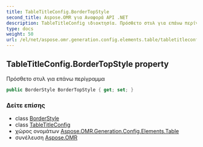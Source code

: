 ```yaml
---
title: TableTitleConfig.BorderTopStyle
second_title: Aspose.OMR για Αναφορά API .NET
description: TableTitleConfig ιδιοκτησία. Πρόσθετο στυλ για επάνω περίγραμμα
type: docs
weight: 50
url: /el/net/aspose.omr.generation.config.elements.table/tabletitleconfig/bordertopstyle/
---
```

## TableTitleConfig.BorderTopStyle property

Πρόσθετο στυλ για επάνω περίγραμμα

```csharp
public BorderStyle BorderTopStyle { get; set; }
```

### Δείτε επίσης

* class [BorderStyle](../../../aspose.omr.generation.config/borderstyle/)
* class [TableTitleConfig](../)
* χώρος ονομάτων [Aspose.OMR.Generation.Config.Elements.Table](../../tabletitleconfig/)
* συνέλευση [Aspose.OMR](../../../)


